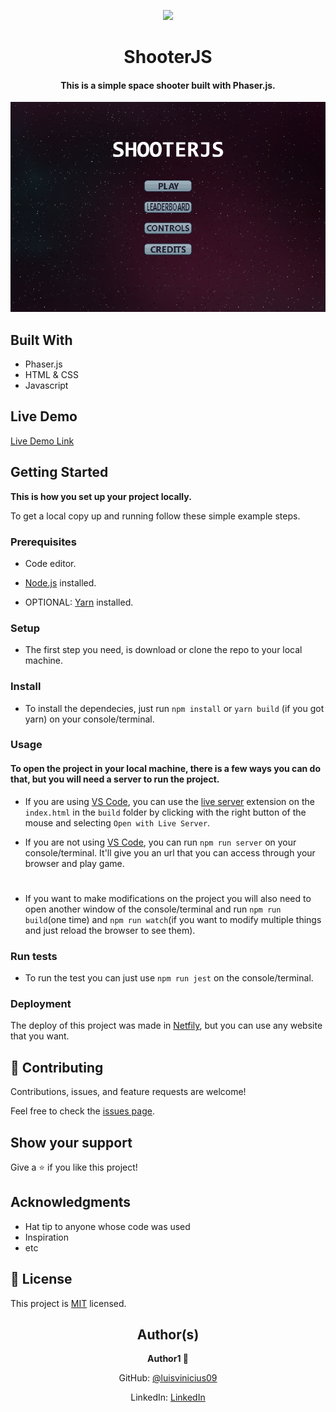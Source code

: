 <p align="center">
  <img src="https://img.shields.io/badge/Microverse-blueviolet">
</p>
  
<h1 align="center">
  ShooterJS
</h1>

<h4 align="center">
  This is a simple space shooter built with Phaser.js.
</h4>

<p align="center">
  <img src="./app_screenshot.png">
</p>

## Built With

- Phaser.js
- HTML & CSS
- Javascript

## Live Demo

[Live Demo Link](https://livedemo.com)


## Getting Started

**This is how you set up your project locally.**


To get a local copy up and running follow these simple example steps.

### Prerequisites

- Code editor.
- [Node.js](https://nodejs.org/en/) installed.

- OPTIONAL: [Yarn](https://yarnpkg.com) installed.

### Setup

- The first step you need, is download or clone the repo to your local machine.

### Install

- To install the dependecies, just run `npm install` or `yarn build` (if you got yarn) on your console/terminal.

### Usage

#### To open the project in your local machine, there is a few ways you can do that, but you will need a server to run the project.

- If you are using [VS Code](https://code.visualstudio.com), you can use the [live server](https://marketplace.visualstudio.com/items?itemName=ritwickdey.LiveServer) extension on the `index.html` in the `build` folder by clicking with the right button of the mouse and selecting `Open with Live Server`.

- If you are not using [VS Code](https://code.visualstudio.com), you can run `npm run server` on your console/terminal. It'll give you an url that you can access through your browser and play game.

#

- If you want to make modifications on the project you will also need to open another window of the console/terminal and run `npm run build`(one time) and `npm run watch`(if you want to modify multiple things and just reload the browser to see them).

### Run tests

- To run the test you can just use `npm run jest` on the console/terminal.

### Deployment

The deploy of this project was made in [Netfily](https://www.netlify.com), but you can use any website that you want.


## 🤝 Contributing

Contributions, issues, and feature requests are welcome!

Feel free to check the [issues page](https://github.com/luisvinicius09/shooterJS/issues).

## Show your support

Give a ⭐️ if you like this project!

## Acknowledgments

- Hat tip to anyone whose code was used
- Inspiration
- etc

## 📝 License

This project is [MIT](lic.url) licensed.

<h2 align="center">
  Author(s)  
</h2>

<p align="center">
  <strong>Author1 👤</strong>  
</p>

<p align="center">
  GitHub: <a href="https://github.com/luisvinicius09">@luisvinicius09</a>
</p>
<p align="center">
  LinkedIn: <a href="https://www.linkedin.com/in/luis-vinicius/">LinkedIn</a>
</p>
